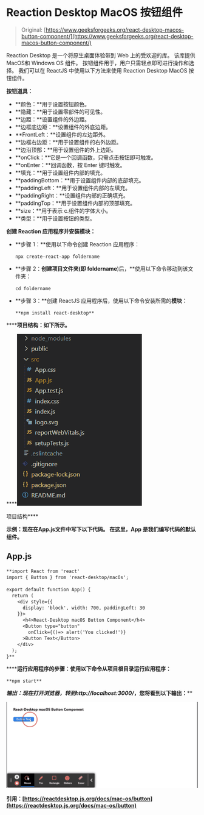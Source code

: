 # Reaction Desktop MacOS 按钮组件

> Original: [https://www.geeksforgeeks.org/react-desktop-macos-button-component/](https://www.geeksforgeeks.org/react-desktop-macos-button-component/)

Reaction Desktop 是一个将原生桌面体验带到 Web 上的受欢迎的库。 该库提供MacOS和 Windows OS 组件。 按钮组件用于，用户只需轻点即可进行操作和选择。 我们可以在 ReactJS 中使用以下方法来使用 Reaction Desktop MacOS 按钮组件。

**按钮道具：**

*   **颜色：**用于设置按钮颜色。
*   **隐藏：**用于设置零部件的可见性。
*   **边距：**设置组件的外边距。
*   **边框底边距：**设置组件的外底边距。
*   **FrontLeft：**设置组件的左边距外。
*   **边框右边距：**用于设置组件的右外边距。
*   **边沿顶部：**用于设置组件的外上边距。
*   **onClick：**它是一个回调函数，只需点击按钮即可触发。
*   **onEnter：**回调函数，按 Enter 键时触发。
*   **填充：**用于设置组件内部的填充。
*   **paddingBottom：**用于设置组件内部的底部填充。
*   **paddingLeft：**用于设置组件内部的左填充。
*   **paddingRight：**设置组件内部的正确填充。
*   **paddingTop：**用于设置组件内部的顶部填充。
*   **size：**用于表示 c.组件的字体大小。
*   **类型：**用于设置按钮的类型。

**创建 Reaction 应用程序并安装模块：**

*   **步骤 1：**使用以下命令创建 Reaction 应用程序：

    ```
    npx create-react-app foldername
    ```

*   **步骤 2：**创建项目文件夹(即 foldername**)后，**使用以下命令移动到该文件夹：

    ```
    cd foldername
    ```

*   **步骤 3：**创建 ReactJS 应用程序后，使用以下命令安装所需的****模块：****

    ```
    **npm install react-desktop**
    ```

******项目结构：**如下所示。****

****![](img/f04ae0d8b722a9fff0bd9bd138b29c23.png)

项目结构**** 

******示例：**现在在**App.js**文件中写下以下代码。 在这里，App 是我们编写代码的默认组件。****

## ****App.js****

```
**import React from 'react'
import { Button } from 'react-desktop/macOs';

export default function App() {
  return (
    <div style={{
      display: 'block', width: 700, paddingLeft: 30
    }}>
      <h4>React-Desktop macOS Button Component</h4>
      <Button type="button" 
        onClick={()=> alert('You clicked!')}
      >Button Text</Button>
    </div>
  );
}**
```

******运行应用程序的步骤：**使用以下命令从项目根目录运行应用程序：****

```
**npm start**
```

******输出：**现在打开浏览器，转到***http://localhost:3000/***，您将看到以下输出：****

****![](img/93f278b3cd5a23c67cec60e8c202d65b.png)****

******引用：**[https://reactdesktop.js.org/docs/mac-os/button](https://reactdesktop.js.org/docs/mac-os/button)****